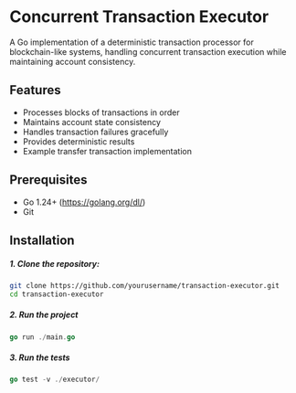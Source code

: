 # Concurrent Transaction Executor

A Go implementation of a deterministic transaction processor for blockchain-like systems, handling concurrent transaction execution while maintaining account consistency.

## Features

- Processes blocks of transactions in order
- Maintains account state consistency
- Handles transaction failures gracefully
- Provides deterministic results
- Example transfer transaction implementation

## Prerequisites

- Go 1.24+ (https://golang.org/dl/)
- Git

## Installation

##### 1. Clone the repository:
```bash
git clone https://github.com/yourusername/transaction-executor.git
cd transaction-executor
```
##### 2. Run the project
```go
go run ./main.go
```
##### 3. Run the tests
```go
go test -v ./executor/
```
